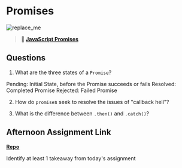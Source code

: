 # Promises

![replace_me](https://codeworks.blob.core.windows.net/public/assets/img/illustrations/placeholder.svg)

> **📖 [JavaScript Promises](https://codeworksacademy.com/fs-student-guide/resources/wk4/02-Promises)**

## Questions

1. What are the three states of a `Promise`?

Pending: Initial State, before the Promise succeeds or fails
Resolved: Completed Promise
Rejected: Failed Promise

2. How do `promise`s seek to resolve the issues of "callback hell"?



3. What is the difference between `.then()` and `.catch()`?



## Afternoon Assignment Link

**[Repo](https://github.com/chris-hildebrandt/<ASSIGNMENT_REPO>)**

Identify at least 1 takeaway from today's assignment
